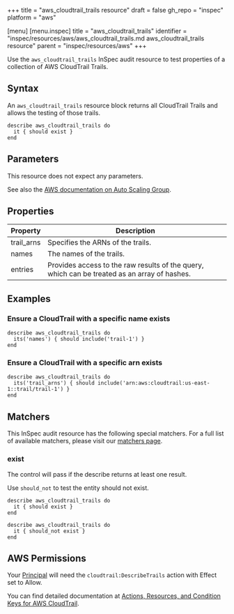 +++
title = "aws_cloudtrail_trails resource"
draft = false
gh_repo = "inspec"
platform = "aws"

[menu]
  [menu.inspec]
    title = "aws_cloudtrail_trails"
    identifier = "inspec/resources/aws/aws_cloudtrail_trails.md aws_cloudtrail_trails resource"
    parent = "inspec/resources/aws"
+++

Use the `aws_cloudtrail_trails` InSpec audit resource to test properties of a collection of AWS CloudTrail Trails.

## Syntax

An `aws_cloudtrail_trails` resource block returns all CloudTrail Trails and allows the testing of those trails.

    describe aws_cloudtrail_trails do
      it { should exist }
    end

## Parameters

This resource does not expect any parameters.

See also the [AWS documentation on Auto Scaling Group](https://docs.aws.amazon.com/autoscaling/ec2/userguide/AutoScalingGroup.html).

## Properties

| Property   | Description                                                                                  |
| ---------- | -------------------------------------------------------------------------------------------- |
| trail_arns | Specifies the ARNs of the trails.                                                            |
| names      | The names of the trails.                                                                     |
| entries    | Provides access to the raw results of the query, which can be treated as an array of hashes. |

## Examples

### Ensure a CloudTrail with a specific name exists

    describe aws_cloudtrail_trails do
      its('names') { should include('trail-1') }
    end

### Ensure a CloudTrail with a specific arn exists

    describe aws_cloudtrail_trails do
      its('trail_arns') { should include('arn:aws:cloudtrail:us-east-1::trail/trail-1') }
    end

## Matchers

This InSpec audit resource has the following special matchers. For a full list of available matchers, please visit our [matchers page](/inspec/matchers/).

### exist

The control will pass if the describe returns at least one result.

Use `should_not` to test the entity should not exist.

    describe aws_cloudtrail_trails do
      it { should exist }
    end

    describe aws_cloudtrail_trails do
      it { should_not exist }
    end

## AWS Permissions

Your [Principal](https://docs.aws.amazon.com/IAM/latest/UserGuide/intro-structure.html#intro-structure-principal) will need the `cloudtrail:DescribeTrails` action with Effect set to Allow.

You can find detailed documentation at [Actions, Resources, and Condition Keys for AWS CloudTrail](https://docs.aws.amazon.com/IAM/latest/UserGuide/list_awscloudtrail.html).
